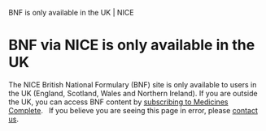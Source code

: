 
BNF is only available in the UK | NICE
 
# BNF via NICE is only available in the UK
The NICE British National Formulary (BNF) site is only available to users in the UK (England, Scotland, Wales and Northern Ireland).
If you are outside the UK, you can access BNF content by [subscribing to Medicines Complete](https://about.medicinescomplete.com/subscribe/).  
If you believe you are seeing this page in error, please [contact us](/get-involved/contact-us).
 
